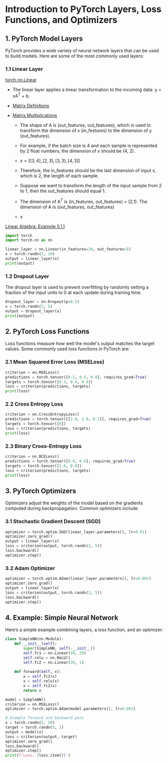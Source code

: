 
# Introduction to PyTorch Layers, Loss Functions, and Optimizers

## 1. PyTorch Model Layers

PyTorch provides a wide variety of neural network layers that can be used to build models. Here are some of the most commonly used layers:

### 1.1 Linear Layer
[torch.nn.Linear](https://pytorch.org/docs/stable/generated/torch.nn.Linear.html)

- The linear layer applies a linear transformation to the incoming data: y = xA<sup>T</sup> + b.

- [Matrix Definitions](https://online.stat.psu.edu/statprogram/reviews/matrix-algebra/definitions)

- [Matrix Multiplications](https://online.stat.psu.edu/statprogram/reviews/matrix-algebra/arithmetic)

  - The shape of A is (out_features, out_features), which is used to transform the dimension of x (in_festures) to the dimension of y (out_features).

  - For example, if the batch size is 4 and each sample is represented by 2 float numbers, the dimension of x should be (4, 2). 

  - $` x = [[3,4], [2,3], [3,3], [4,3]] `$

  - Therefore, the in_features should be the last dimension of input x, which is 2, the length of each sample.

  - Suppose we want to transform the length of the input sample from 2 to 1, then the out_features should equal 1.

  - The dimension of A<sup>T</sup> is (in_features, out_features) = (2,1).  The dimension of A is (out_features, out_features)

  - x



[Linear Algebra: Example 5.1.1](https://math.libretexts.org/Bookshelves/Linear_Algebra/A_First_Course_in_Linear_Algebra_(Kuttler)/05%3A_Linear_Transformations/5.01%3A_Linear_Transformations)

```python
import torch
import torch.nn as nn

linear_layer = nn.Linear(in_features=10, out_features=5)
x = torch.randn(2, 10)
output = linear_layer(x)
print(output)
```

### 1.2 Dropout Layer
The dropout layer is used to prevent overfitting by randomly setting a fraction of the input units to 0 at each update during training time.
```python
dropout_layer = nn.Dropout(p=0.5)
x = torch.randn(3, 5)
output = dropout_layer(x)
print(output)
```

## 2. PyTorch Loss Functions

Loss functions measure how well the model's output matches the target values. Some commonly used loss functions in PyTorch are:

### 2.1 Mean Squared Error Loss (MSELoss)
```python
criterion = nn.MSELoss()
predictions = torch.tensor([0.2, 0.5, 0.8], requires_grad=True)
targets = torch.tensor([0.3, 0.4, 0.9])
loss = criterion(predictions, targets)
print(loss)
```

### 2.2 Cross Entropy Loss
```python
criterion = nn.CrossEntropyLoss()
predictions = torch.tensor([[2.0, 1.0, 0.1]], requires_grad=True)
targets = torch.tensor([0])
loss = criterion(predictions, targets)
print(loss)
```

### 2.3 Binary Cross-Entropy Loss
```python
criterion = nn.BCELoss()
predictions = torch.tensor([0.8, 0.6], requires_grad=True)
targets = torch.tensor([1.0, 0.0])
loss = criterion(predictions, targets)
print(loss)
```

## 3. PyTorch Optimizers

Optimizers adjust the weights of the model based on the gradients computed during backpropagation. Common optimizers include:

### 3.1 Stochastic Gradient Descent (SGD)
```python
optimizer = torch.optim.SGD(linear_layer.parameters(), lr=0.01)
optimizer.zero_grad()
output = linear_layer(x)
loss = criterion(output, torch.randn(2, 5))
loss.backward()
optimizer.step()
```

### 3.2 Adam Optimizer
```python
optimizer = torch.optim.Adam(linear_layer.parameters(), lr=0.001)
optimizer.zero_grad()
output = linear_layer(x)
loss = criterion(output, torch.randn(2, 5))
loss.backward()
optimizer.step()
```

## 4. Example: Simple Neural Network

Here’s a simple example combining layers, a loss function, and an optimizer:
```python
class SimpleNN(nn.Module):
    def __init__(self):
        super(SimpleNN, self).__init__()
        self.fc1 = nn.Linear(10, 20)
        self.relu = nn.ReLU()
        self.fc2 = nn.Linear(20, 1)
    
    def forward(self, x):
        x = self.fc1(x)
        x = self.relu(x)
        x = self.fc2(x)
        return x

model = SimpleNN()
criterion = nn.MSELoss()
optimizer = torch.optim.Adam(model.parameters(), lr=0.001)

# Example forward and backward pass
x = torch.randn(5, 10)
target = torch.randn(5, 1)
output = model(x)
loss = criterion(output, target)
optimizer.zero_grad()
loss.backward()
optimizer.step()
print(f'Loss: {loss.item()}')
```

